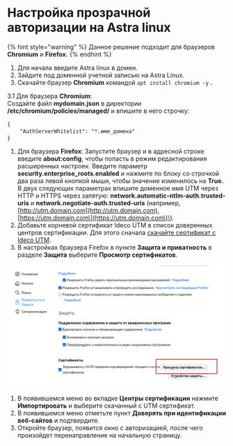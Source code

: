 # Настройка прозрачной авторизации на Astra linux

{% hint style="warning" %}
Данное решение подходит для браузеров **Chromium** и **Firefox.**
{% endhint %}

1. Для начала введите Astra linux в домен.
2. Зайдите под доменной учетной записью на Astra Linux.
3. Скачайте браузер **Chromium** командой `apt install chromium -y` **.**

3.1 Для браузера **Chromium**:  
Создайте файл **mydomain.json** в директории **/etc/chromium/policies/managed/** и впишите в него строчку:

```text
{ 
    "AuthServerWhitelist": "*.имя_домена" 
}
```

1. Для браузера **Firefox**: Запустите браузер и в адресной строке введите **about:config**, чтобы попасть в режим редактирования расширенных настроек. Введите параметр **security.enterprise\_roots.enabled** и нажмите по блоку со строчкой два раза левой кнопкой мыши, чтобы значение изменилось на **True.** В двух следующих параметрах впишите доменное имя UTM через HTTP и HTTPS через запятую: **network.automatic-ntlm-auth.trusted-uris** и **network.negotiate-auth.trusted-uris** \(например, [http://utm.domain.com](http://utm.domain.com), [https://utm.domain.com\](https://utm.domain.com\)\).
2. Добавьте корневой сертификат Ideco UTM в список доверенных центров сертификации. Для этого сначала [скачайте сертификат с Ideco UTM](../../settings/services/certificates/).
3. В настройках браузера Firefox в пункте **Защита и приватность** в разделе **Защита** выберите **Просмотр сертификатов**. 

![](../../.gitbook/assets/firefix-sert.png)

1. В появившемся меню во вкладке **Центры сертификации** нажмите **Импортировать** и выберите скачанный с UTM сертификат.
2. В появившемся меню отметьте пункт **Доверять при идентификации веб-сайтов** и подтвердите.
3. Откройте браузер, появится окно с авторизацией, после чего произойдет перенаправление на начальную страницу.

